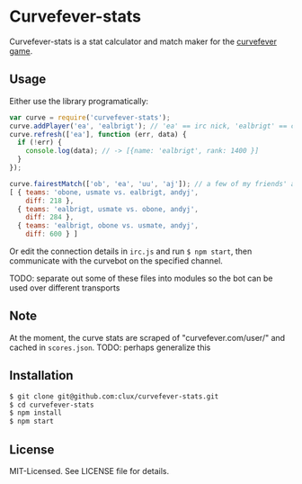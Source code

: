 # Curvefever-stats
Curvefever-stats is a stat calculator and match maker for the [curvefever game](http://curvefever.com).

## Usage
Either use the library programatically:

```javascript
var curve = require('curvefever-stats');
curve.addPlayer('ea', 'ealbrigt'); // 'ea' == irc nick, 'ealbrigt' == curve account name
curve.refresh(['ea'], function (err, data) {
  if (!err) {
    console.log(data); // -> [{name: 'ealbrigt', rank: 1400 }]
  }
});

curve.fairestMatch(['ob', 'ea', 'uu', 'aj']); // a few of my friends' accounts registered here
[ { teams: 'obone, usmate vs. ealbrigt, andyj',
    diff: 218 },
  { teams: 'ealbrigt, usmate vs. obone, andyj',
    diff: 284 },
  { teams: 'ealbrigt, obone vs. usmate, andyj',
    diff: 600 } ]
```

Or edit the connection details in `irc.js` and run `$ npm start`, then communicate with the curvebot on the specified channel.

TODO: separate out some of these files into modules so the bot can be used over different transports

## Note
At the moment, the curve stats are scraped of "curvefever.com/user/" and cached in `scores.json`.
TODO: perhaps generalize this

## Installation

```bash
$ git clone git@github.com:clux/curvefever-stats.git
$ cd curvefever-stats
$ npm install
$ npm start
```

## License
MIT-Licensed. See LICENSE file for details.
